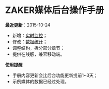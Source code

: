 # ZAKER媒体后台操作手册

**最近更新**：2015-10-24

- 新增：[实时监控](chapter15.html)；
- 修改：[数据统计](chapter14.html)；
- 调整结构，拆分部分章节；
- 提供在线版，兼容移动端。

**使用提醒**
- 手册内容更新会比后台功能更新提前1~3天；
- 示例媒体的数据已经过处理。
